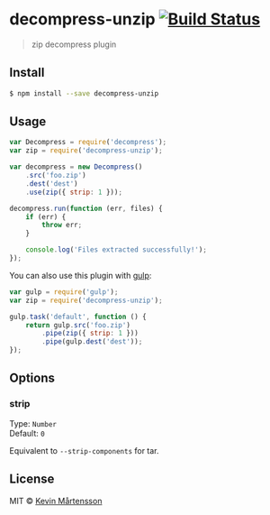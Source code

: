 # decompress-unzip [![Build Status](http://img.shields.io/travis/kevva/decompress-unzip.svg?style=flat)](https://travis-ci.org/kevva/decompress-unzip)

> zip decompress plugin

## Install

```sh
$ npm install --save decompress-unzip
```

## Usage

```js
var Decompress = require('decompress');
var zip = require('decompress-unzip');

var decompress = new Decompress()
    .src('foo.zip')
    .dest('dest')
    .use(zip({ strip: 1 }));

decompress.run(function (err, files) {
    if (err) {
        throw err;
    }

    console.log('Files extracted successfully!'); 
});
```

You can also use this plugin with [gulp](http://gulpjs.com):

```js
var gulp = require('gulp');
var zip = require('decompress-unzip');

gulp.task('default', function () {
    return gulp.src('foo.zip')
        .pipe(zip({ strip: 1 }))
        .pipe(gulp.dest('dest'));
});
```

## Options

### strip

Type: `Number`  
Default: `0`

Equivalent to `--strip-components` for tar.

## License

MIT © [Kevin Mårtensson](https://github.com/kevva)

